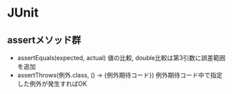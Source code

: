 # JUnit

## assertメソッド群
- assertEquals(expected, actual) 値の比較, double比較は第3引数に誤差範囲を追加
- assertThrows(例外.class, () -> {例外期待コード}) 例外期待コード中で指定した例外が発生すればOK
